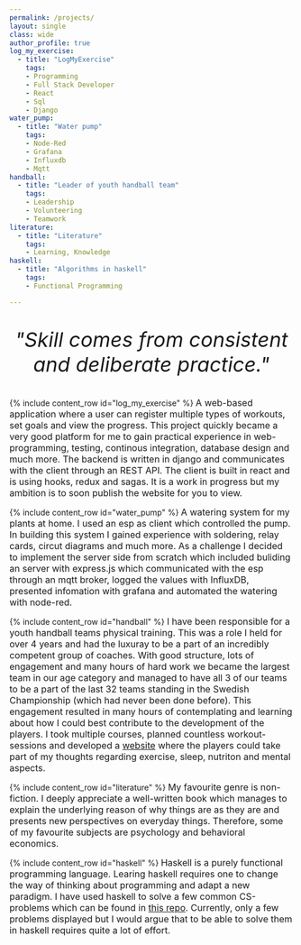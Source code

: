```yaml
---
permalink: /projects/
layout: single
class: wide
author_profile: true
log_my_exercise: 
  - title: "LogMyExercise"
    tags: 
    - Programming
    - Full Stack Developer 
    - React
    - Sql
    - Django
water_pump: 
  - title: "Water pump"
    tags: 
    - Node-Red
    - Grafana
    - Influxdb
    - Mqtt
handball:
  - title: "Leader of youth handball team"
    tags: 
    - Leadership
    - Volunteering
    - Teamwork
literature:
  - title: "Literature"
    tags: 
    - Learning, Knowledge
haskell:
  - title: "Algorithms in haskell"
    tags: 
    - Functional Programming

---
```

<div style="text-align:center; margin-top:20px">
  <p style="font-size:36px; font-style:italic;">"Skill comes from consistent and deliberate practice."</p>
</div>

{% include content_row id="log_my_exercise" %}
<span style="font-size: 16px; line-height: normal;">A web-based application where a user can register multiple types of workouts, set goals and view the progress. This project quickly became a very good platform for me to gain practical experience in web-programming, testing, continous integration, database design and much more. The backend is written in django and communicates with the client through an REST API. The client is built in react and is using hooks, redux and sagas. It is a work in progress but my ambition is to soon publish the website for you to view.</span>


{% include content_row id="water_pump" %}
<span style="font-size: 16px; line-height: normal;">A watering system for my plants at home. I used an esp as client which controlled the pump. In building this system I gained experience with soldering, relay cards, circut diagrams and much more. As a challenge I decided to implement the server side from scratch which included buliding an server with express.js which communicated with the esp through an mqtt broker, logged the values with InfluxDB, presented infomation with grafana and automated the watering with node-red.</span>

{% include content_row id="handball" %}
<span style="font-size: 16px; line-height: normal;">I have been responsible for a youth handball teams physical training. This was a role I held for over 4 years and had the luxuray to be a part of an incredibly competent group of coaches. With good structure, lots of engagement and many hours of hard work we became the largest team in our age category and managed to have all 3 of our teams to be a part of the last 32 teams standing in the Swedish Championship (which had never been done before). This engagement resulted in many hours of contemplating and learning about how I could best contribute to the development of the players. I took multiple courses, planned countless workout-sessions and developed a [website](https://hjhulugi.wordpress.com/) where the players could take part of my thoughts regarding exercise, sleep, nutriton and mental aspects.</span>

{% include content_row id="literature" %}
<span style="font-size: 16px; line-height: normal;">My favourite genre is non-fiction. I deeply appreciate a well-written book which manages to explain the underlying reason of why things are as they are and presents new perspectives on everyday things. Therefore, some of my favourite subjects are psychology and behavioral economics.</span>

{% include content_row id="haskell" %}
<span style="font-size: 16px; line-height: normal;">Haskell is a purely functional programming language. Learing haskell requires one to change the way of thinking about programming and adapt a new paradigm. I have used haskell to solve a few common CS-problems which can be found in [this repo](https://github.com/Dojde/haskell-algorithms.git). Currently, only a few problems displayed but I would argue that to be able to solve them in haskell requires quite a lot of effort.</span>
